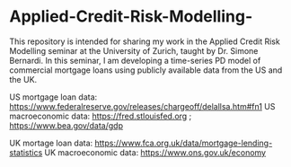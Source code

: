 # Applied-Credit-Risk-Modelling-
This repository is intended for sharing my work in the Applied Credit Risk Modelling seminar at the University of Zurich, taught by Dr. Simone Bernardi. In this seminar, I am developing a time-series PD model of commercial mortgage loans using publicly available data from the US and the UK.


US mortgage loan data: https://www.federalreserve.gov/releases/chargeoff/delallsa.htm#fn1
US macroeconomic data: https://fred.stlouisfed.org ; https://www.bea.gov/data/gdp

UK mortage loan data: https://www.fca.org.uk/data/mortgage-lending-statistics
UK macroeconomic data: https://www.ons.gov.uk/economy

